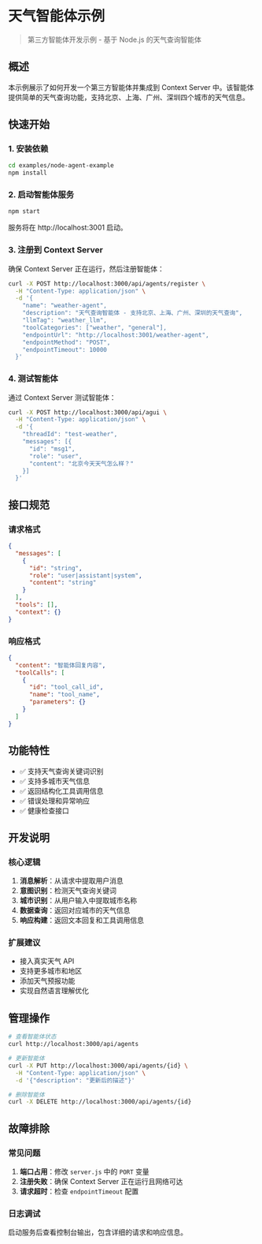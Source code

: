 # 天气智能体示例

> 第三方智能体开发示例 - 基于 Node.js 的天气查询智能体

## 概述

本示例展示了如何开发一个第三方智能体并集成到 Context Server 中。该智能体提供简单的天气查询功能，支持北京、上海、广州、深圳四个城市的天气信息。

## 快速开始

### 1. 安装依赖

```bash
cd examples/node-agent-example
npm install
```

### 2. 启动智能体服务

```bash
npm start
```

服务将在 http://localhost:3001 启动。

### 3. 注册到 Context Server

确保 Context Server 正在运行，然后注册智能体：

```bash
curl -X POST http://localhost:3000/api/agents/register \
  -H "Content-Type: application/json" \
  -d '{
    "name": "weather-agent",
    "description": "天气查询智能体 - 支持北京、上海、广州、深圳的天气查询",
    "llmTag": "weather_llm",
    "toolCategories": ["weather", "general"],
    "endpointUrl": "http://localhost:3001/weather-agent",
    "endpointMethod": "POST",
    "endpointTimeout": 10000
  }'
```

### 4. 测试智能体

通过 Context Server 测试智能体：

```bash
curl -X POST http://localhost:3000/api/agui \
  -H "Content-Type: application/json" \
  -d '{
    "threadId": "test-weather",
    "messages": [{
      "id": "msg1",
      "role": "user",
      "content": "北京今天天气怎么样？"
    }]
  }'
```

## 接口规范

### 请求格式

```json
{
  "messages": [
    {
      "id": "string",
      "role": "user|assistant|system",
      "content": "string"
    }
  ],
  "tools": [],
  "context": {}
}
```

### 响应格式

```json
{
  "content": "智能体回复内容",
  "toolCalls": [
    {
      "id": "tool_call_id",
      "name": "tool_name",
      "parameters": {}
    }
  ]
}
```

## 功能特性

- ✅ 支持天气查询关键词识别
- ✅ 支持多城市天气信息
- ✅ 返回结构化工具调用信息
- ✅ 错误处理和异常响应
- ✅ 健康检查接口

## 开发说明

### 核心逻辑

1. **消息解析**：从请求中提取用户消息
2. **意图识别**：检测天气查询关键词
3. **城市识别**：从用户输入中提取城市名称
4. **数据查询**：返回对应城市的天气信息
5. **响应构建**：返回文本回复和工具调用信息

### 扩展建议

- 接入真实天气 API
- 支持更多城市和地区
- 添加天气预报功能
- 实现自然语言理解优化

## 管理操作

```bash
# 查看智能体状态
curl http://localhost:3000/api/agents

# 更新智能体
curl -X PUT http://localhost:3000/api/agents/{id} \
  -H "Content-Type: application/json" \
  -d '{"description": "更新后的描述"}'

# 删除智能体
curl -X DELETE http://localhost:3000/api/agents/{id}
```

## 故障排除

### 常见问题

1. **端口占用**：修改 `server.js` 中的 `PORT` 变量
2. **注册失败**：确保 Context Server 正在运行且网络可达
3. **请求超时**：检查 `endpointTimeout` 配置

### 日志调试

启动服务后查看控制台输出，包含详细的请求和响应信息。